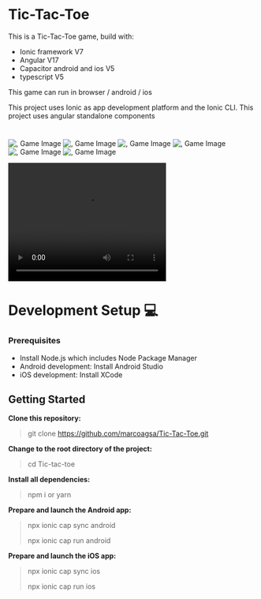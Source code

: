 # Tic-Tac-Toe

This is a Tic-Tac-Toe game, build with:

- Ionic framework V7
- Angular V17
- Capacitor android and ios V5
- typescript V5

This game can run in browser / android / ios

This project uses Ionic as app development platform and the Ionic CLI.
This project uses angular standalone components

#

![, Game Image](src/assets/git/git1.png)
![, Game Image](src/assets/git/git2.png)
![, Game Image](src/assets/git/git3.png)
![, Game Image](src/assets/git/git4.png)
![, Game Image](src/assets/git/git5.png)
![, Game Image](src/assets/git/git6.png)

<video width="320" height="240" controls>
  <source src="src/assets/git/tictactoe.mp4" type="video/mp4">
</video>

# Development Setup 💻

### Prerequisites

- Install Node.js which includes Node Package Manager
- Android development: Install Android Studio
- iOS development: Install XCode

## Getting Started

**Clone this repository:**

> git clone https://github.com/marcoagsa/Tic-Tac-Toe.git

**Change to the root directory of the project:**

> cd Tic-tac-toe

**Install all dependencies:**

> npm i or yarn

**Prepare and launch the Android app:**

> npx ionic cap sync android
>
> npx ionic cap run android

**Prepare and launch the iOS app:**

> npx ionic cap sync ios
>
> npx ionic cap run ios
